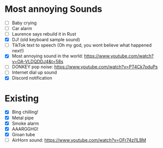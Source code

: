 # Most annoying Sounds

- [ ] Baby crying
- [ ] Car alarm
- [ ] Laurence says rebuild it in Rust
- [x] DJ! (old keyboard sample sound)
- [ ] TikTok text to speech (Oh my god, you wont believe what happened next!)
- [x] Most annoying sound in the world: https://www.youtube.com/watch?v=OA-VLDQDDJ4&t=58s
- [ ] DONKEY pop noise: https://www.youtube.com/watch?v=PT4Ck7oduPs
- [ ] Internet dial up sound
- [x] Discord notification

# Existing
- [x] Bing chilling!
- [x] Metal pipe
- [x] Smoke alarm
- [x] AAARGGHG!
- [x] Groan tube
- [ ] AirHorn sound: https://www.youtube.com/watch?v=OFr74zI1LBM
